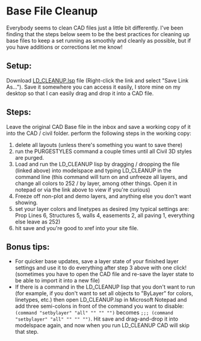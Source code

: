 # Base File Cleanup
Everybody seems to clean CAD files just a little bit differently. I've been finding that the steps below seem to be the best practices for cleaning up base files to keep a set running as smoothly and cleanly as possible, but if you have additions or corrections let me know!

## Setup:
Download [LD_CLEANUP.lsp](https://github.com/Stonleth17/CAD_Standards/blob/3cdb30c720b9918b7f1be445f518c47f05c418ce/BaseFileCleanup/LD_CLEANUP.lsp) file (Right-click the link and select "Save Link As..."). Save it somewhere you can access it easily, I store mine on my desktop so that I can easily drag and drop it into a CAD file.

## Steps:
Leave the original CAD Base file in the inbox and save a working copy of it into the CAD / civil folder. perform the following steps in the working copy:
1. delete all layouts (unless there's something you want to save there)
1. run the PURGESTYLES command a couple times until all Civil 3D styles are purged.
1. Load and run the LD_CLEANUP lisp by dragging / dropping the file (linked above) into modelspace and typing LD_CLEANUP in the command line (this command will turn on and unfreeze all layers, and change all colors to 252 / by layer, among other things. Open it in notepad or via the link above to view if you're curious)
1. Freeze off non-plot and demo layers, and anything else you don't want showing.
1. set your layer colors and linetypes as desired (my typical settings are: Prop Lines 6, Structures 5, walls 4, easements 2, all paving 1, everything else leave as 252)
1. hit save and you're good to xref into your site file.

## Bonus tips:
* For quicker base updates, save a layer state of your finished layer settings and use it to do everything after step 3 above with one click! (sometimes you have to open the CAD file and re-save the layer state to be able to import it into a new file)
* If there is a command in the LD_CLEANUP lisp that you don't want to run (for example, if you don't want to set all objects to "ByLayer" for colors, linetypes, etc.) then open LD_CLEANUP.lsp in Microsoft Notepad and add three semi-colons in front of the command you want to disable: `(command "setbylayer" "all" "" "" "")` becomes `;;; (command "setbylayer" "all" "" "" "")`. Hit save and drag-and-drop it into modelspace again, and now when you run LD_CLEANUP CAD will skip that step.
